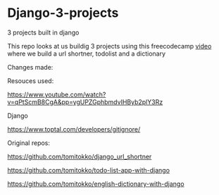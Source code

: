 # Django-3-projects
3 projects built in django

This repo looks at us buildig 3 projects using this freecodecamp <a href="https://www.youtube.com/watch?v=qPtScmB8CgA&pp=ygUPZGphbmdvIHByb2plY3Rz">video</a> where we build a url shortner, todolist and a dictionary

Changes made:


Resouces used:

https://www.youtube.com/watch?v=qPtScmB8CgA&pp=ygUPZGphbmdvIHByb2plY3Rz

Django

https://www.toptal.com/developers/gitignore/

Original repos:

https://github.com/tomitokko/django_url_shortner

https://github.com/tomitokko/todo-list-app-with-django

https://github.com/tomitokko/english-dictionary-with-django
